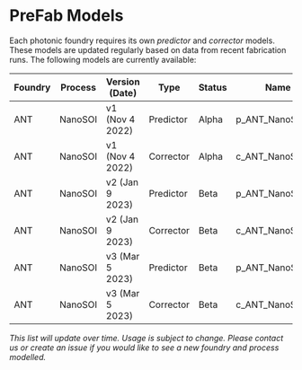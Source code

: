 # PreFab Models

Each photonic foundry requires its own *predictor* and *corrector* models. These models are updated regularly based on data from recent fabrication runs. The following models are currently available:

| Foundry | Process | Version (Date) | Type | Status | Name | Usage|
| --- | ------- | --------------- | --------- | ----- | ---------------- | ---|
| ANT | NanoSOI | v1 (Nov 4 2022) | Predictor | Alpha | p_ANT_NanoSOI_v1 | Open |
| ANT | NanoSOI | v1 (Nov 4 2022) | Corrector | Alpha | c_ANT_NanoSOI_v1 | Open |
| ANT | NanoSOI | v2 (Jan 9 2023) | Predictor | Beta | p_ANT_NanoSOI_v2 | Open |
| ANT | NanoSOI | v2 (Jan 9 2023) | Corrector | Beta | c_ANT_NanoSOI_v2 | Open |
| ANT | NanoSOI | v3 (Mar 5 2023) | Predictor | Beta | p_ANT_NanoSOI_v3 | Open |
| ANT | NanoSOI | v3 (Mar 5 2023) | Corrector | Beta | c_ANT_NanoSOI_v3 | Open |

*This list will update over time. Usage is subject to change. Please contact us or create an issue if you would like to see a new foundry and process modelled.*
